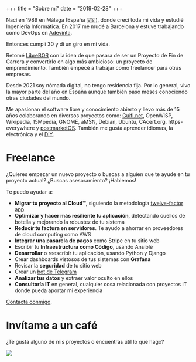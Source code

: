 +++
title = "Sobre mí"
date = "2019-02-28"
+++

Nací en 1989 en Málaga (España :es:), donde crecí toda mi vida y estudié Ingeniería Informática. En 2017 me mudé a Barcelona y estuve trabajando como DevOps en [Adevinta](https://adevinta.com/).

Entonces cumplí 30 y di un giro en mi vida.

Retomé [LibreBOR](https://librebor.me/?mtm_source=pablog) con la idea de que pasara de ser un Proyecto de Fin de Carrera y convertirlo en algo más ambicioso: un proyecto de emprendimiento. También empecé a trabajar como freelancer para otras empresas.

Desde 2021 soy nómada digital, no tengo residencia fija. Por lo general, vivo la mayor parte del año en España aunque también paso meses conociendo otras ciudades del mundo.

Me apasionan el software libre y conocimiento abierto y llevo más de 15 años colaborando en diversos proyectos como: [Guifi.net](https://guifi.net), OpenWISP, Wikipedia, 15Mpedia, GNOME, aMSN, Debian, Ubuntu, CAcert.org, https-everywhere y [postmarketOS](https://postmarketos.org/). También me gusta aprender idiomas, la electrónica y el [DIY](https://es.wikipedia.org/wiki/H%C3%A1galo_usted_mismo).

# Freelance

¿Quieres empezar un nuevo proyecto o buscas a alguien que te ayude en tu proyecto actual?
¿Buscas asesoramiento? ¡Hablemos!

Te puedo ayudar a:

* **Migrar tu proyecto al Cloud™**, siguiendo la metodología [twelve-factor app](https://12factor.net/)
* **Optimizar y hacer más resiliente tu aplicación**, detectando cuellos de botella y mejorando la robustez de tu sistema
* **Reducir tu factura en servidores**. Te ayudo a ahorrar en proveedores de cloud computing como AWS
* **Integrar una pasarela de pagos** como Stripe en tu sitio web
* Escribir tu **Infraestructura como Código**, usando Ansible
* **Desarrollar** o reescribir tu aplicación, usando Python y Django
* Crear dashboards vistosos de tus sistemas con **Grafana**
* Revisar la **seguridad** de tu sitio web
* Crear un [bot de Telegram](https://telegram.org/blog/bot-revolution)
* **Analizar tus datos** y extraer valor oculto en ellos
* **Consultoría IT** en general, cualquier cosa relacionada con proyectos IT donde pueda aportar mi experiencia

[Contacta conmigo](/contact).

# Invítame a un café

¿Te gusta alguno de mis proyectos o encuentras útil lo que hago?

<a href="https://www.buymeacoffee.com/PabloCastellano"><img src="https://img.buymeacoffee.com/button-api/?text=Buy me a coffee&emoji=&slug=PabloCastellano&button_colour=FFDD00&font_colour=000000&font_family=Cookie&outline_colour=000000&coffee_colour=ffffff"></a>
